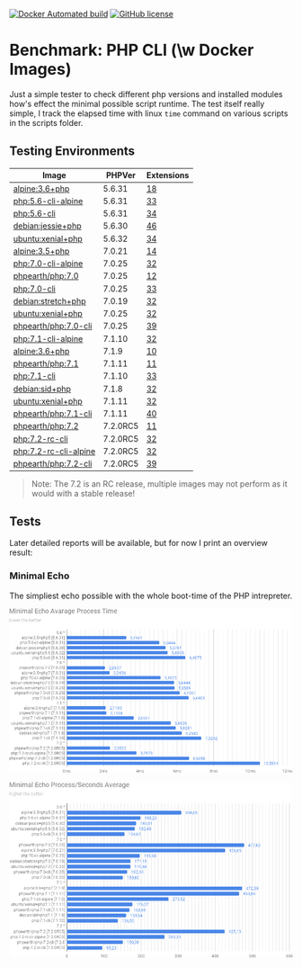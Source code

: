 [![Docker Automated build](https://img.shields.io/docker/automated/adaliszk/benchmark-php-cli.svg)](https://hub.docker.com/r/adaliszk/php-cli-benchmark/)
[![GitHub license](https://img.shields.io/github/license/adaliszk/benchmark-php-cli.svg)](https://github.com/adaliszk/benchmark-php-cli/LICENSE.md)

# Benchmark: PHP CLI (\w Docker Images)
Just a simple tester to check different php versions and installed modules how's effect the minimal possible script runtime. The test itself really simple, I track the elapsed time with linux `time` command on various scripts in the scripts folder.

## Testing Environments

| Image                                                 | PHPVer   | Extensions                                       |
| ----------------------------------------------------- | -------- | ------------------------------------------------ |
| [alpine:3.6+php](Dockerfile-56-alpine-skratch)        | 5.6.31   | [18](output/php56-alpine-skratch-modules)        |
| [php:5.6-cli-alpine](Dockerfile-56-alpine)            | 5.6.31   | [33](output/php56-alpine-modules)                |
| [php:5.6-cli](Dockerfile-56-debian)                   | 5.6.31   | [34](output/php56-debian-modules)                |
| [debian:jessie+php](Dockerfile-56-debian-skratch)     | 5.6.30   | [46](output/php56-debian-skratch-modules)        |
| [ubuntu:xenial+php](Dockerfile-56-ubuntu)             | 5.6.32   | [34](output/php56-ubuntu-modules)                |
| [alpine:3.5+php](Dockerfile-70-alpine-skratch)        | 7.0.21   | [14](output/php70-alpine-skratch-modules)        |
| [php:7.0-cli-alpine](Dockerfile-70-alpine)            | 7.0.25   | [32](output/php70-alpine-modules)                |
| [phpearth/php:7.0](Dockerfile-70-min)                 | 7.0.25   | [12](output/php70-minimal-modules)               |
| [php:7.0-cli](Dockerfile-70-debian)                   | 7.0.25   | [33](output/php70-debian-modules)                |
| [debian:stretch+php](Dockerfile-70-debian-skratch)    | 7.0.19   | [32](output/php70-debian-skratch-modules)        |
| [ubuntu:xenial+php](Dockerfile-70-ubuntu)             | 7.0.25   | [32](output/php70-ubuntu-modules)                |
| [phpearth/php:7.0-cli](Dockerfile-70)                 | 7.0.25   | [39](output/php70-complete-modules)              |
| [php:7.1-cli-alpine](Dockerfile-71-alpine)            | 7.1.10   | [32](output/php71-alpine-modules)                |
| [alpine:3.6+php](Dockerfile-71-alpine-skratch)        | 7.1.9    | [10](output/php71-alpine-skratch-modules)        |
| [phpearth/php:7.1](Dockerfile-71-min)                 | 7.1.11   | [11](output/php71-minimal-modules)               |
| [php:7.1-cli](Dockerfile-71-debian)                   | 7.1.10   | [33](output/php71-debian-modules)                |
| [debian:sid+php](Dockerfile-71-debian-skratch)        | 7.1.8    | [32](output/php71-debian-skratch-modules)        |
| [ubuntu:xenial+php](Dockerfile-71-ubuntu)             | 7.1.11   | [32](output/php71-ubuntu-modules)                |
| [phpearth/php:7.1-cli](Dockerfile-71)                 | 7.1.11   | [40](output/php71-complete-modules)              |
| [phpearth/php:7.2](Dockerfile-72-min)                 | 7.2.0RC5 | [11](output/php72-minimal-modules)               |
| [php:7.2-rc-cli](Dockerfile-72-debian)                | 7.2.0RC5 | [32](output/php72-debian-modules)                |
| [php:7.2-rc-cli-alpine](Dockerfile-72-alpine)         | 7.2.0RC5 | [32](output/php72-alpine-modules)                |
| [phpearth/php:7.2-cli](Dockerfile-72)                 | 7.2.0RC5 | [39](output/php72-complete-modules)              |

> Note: The 7.2 is an RC release, multiple images may not perform as it would with a stable release!

## Tests
Later detailed reports will be available, but for now I print an overview result:

### Minimal Echo
The simpliest echo possible with the whole boot-time of the PHP intrepreter.

![Elapsed Time](https://github.com/adaliszk/benchmark-php-cli/blob/master/charts/et_minimal-echo.png?raw=true)  
  
![Process per Second](https://github.com/adaliszk/benchmark-php-cli/blob/master/charts/pps_minimal-echo.png?raw=true)  

